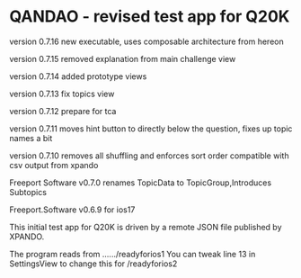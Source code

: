 #  QANDAO - revised test app for Q20K

version 0.7.16 new executable, uses composable architecture from hereon

version 0.7.15 removed explanation from main challenge view

version 0.7.14 added prototype views

version 0.7.13 fix topics view

version 0.7.12 prepare for tca

version 0.7.11 moves hint button to directly below the question, fixes up topic names a bit

version 0.7.10 removes all shuffling and enforces sort order compatible with csv output from xpando

Freeport Software v0.7.0 renames TopicData to TopicGroup,Introduces Subtopics

Freeport.Software v0.6.9 for ios17

This initial test app for Q20K is driven by a remote JSON file published by XPANDO.

The program reads from ....../readyforios1
You can tweak line 13 in SettingsView to change this for /readyforios2




